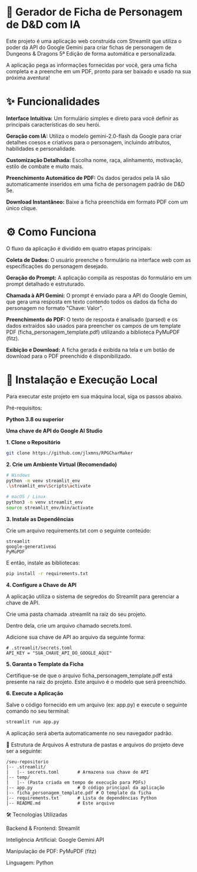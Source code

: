 # 🎲 Gerador de Ficha de Personagem de D&D com IA

Este projeto é uma aplicação web construída com Streamlit que utiliza o poder da API do Google Gemini para criar fichas de personagem de Dungeons & Dragons 5ª Edição de forma automática e personalizada.

A aplicação pega as informações fornecidas por você, gera uma ficha completa e a preenche em um PDF, pronto para ser baixado e usado na sua próxima aventura!

# ✨ Funcionalidades
**Interface Intuitiva:** Um formulário simples e direto para você definir as principais características do seu herói.

**Geração com IA:** Utiliza o modelo gemini-2.0-flash da Google para criar detalhes coesos e criativos para o personagem, incluindo atributos, habilidades e personalidade.

**Customização Detalhada:** Escolha nome, raça, alinhamento, motivação, estilo de combate e muito mais.

**Preenchimento Automático de PDF:** Os dados gerados pela IA são automaticamente inseridos em uma ficha de personagem padrão de D&amp;D 5e.

**Download Instantâneo:** Baixe a ficha preenchida em formato PDF com um único clique.

# ⚙️ Como Funciona

O fluxo da aplicação é dividido em quatro etapas principais:

**Coleta de Dados:** O usuário preenche o formulário na interface web com as especificações do personagem desejado.

**Geração do Prompt:** A aplicação compila as respostas do formulário em um prompt detalhado e estruturado.

**Chamada à API Gemini:** O prompt é enviado para a API do Google Gemini, que gera uma resposta em texto contendo todos os dados da ficha do personagem no formato "Chave: Valor".

**Preenchimento do PDF:** O texto de resposta é analisado (parsed) e os dados extraídos são usados para preencher os campos de um template PDF (ficha_personagem_template.pdf) utilizando a biblioteca PyMuPDF (fitz).

**Exibição e Download:** A ficha gerada é exibida na tela e um botão de download para o PDF preenchido é disponibilizado.

# 🚀 Instalação e Execução Local

Para executar este projeto em sua máquina local, siga os passos abaixo.

Pré-requisitos:

**Python 3.8 ou superior**

**Uma chave de API do Google AI Studio**

**1. Clone o Repositório**
   
```bash
git clone https://github.com/jlxmns/RPGCharMaker
```

**2. Crie um Ambiente Virtual (Recomendado)**
   
```bash
# Windows
python -m venv streamlit_env
.\streamlit_env\Scripts\activate

# macOS / Linux
python3 -m venv streamlit_env
source streamlit_env/bin/activate
```

**3. Instale as Dependências**

Crie um arquivo requirements.txt com o seguinte conteúdo:

```plaintext
streamlit
google-generativeai
PyMuPDF
```

E então, instale as bibliotecas:
```bash
pip install -r requirements.txt
```

**4. Configure a Chave de API**

A aplicação utiliza o sistema de segredos do Streamlit para gerenciar a chave de API.

Crie uma pasta chamada .streamlit na raiz do seu projeto.

Dentro dela, crie um arquivo chamado secrets.toml.

Adicione sua chave de API ao arquivo da seguinte forma:

```Ini, TOML
# .streamlit/secrets.toml
API_KEY = "SUA_CHAVE_API_DO_GOOGLE_AQUI"
```


**5. Garanta o Template da Ficha**
   
Certifique-se de que o arquivo ficha_personagem_template.pdf está presente na raiz do projeto. Este arquivo é o modelo que será preenchido.

**6. Execute a Aplicação**
   
Salve o código fornecido em um arquivo (ex: app.py) e execute o seguinte comando no seu terminal:

```bash
streamlit run app.py
```

A aplicação será aberta automaticamente no seu navegador padrão.

📂 Estrutura de Arquivos
A estrutura de pastas e arquivos do projeto deve ser a seguinte:
```
/seu-repositorio
|-- .streamlit/
|   |-- secrets.toml       # Armazena sua chave de API
|-- temp/
|   |-- (Pasta criada em tempo de execução para PDFs)
|-- app.py                 # O código principal da aplicação
|-- ficha_personagem_template.pdf # O template da ficha
|-- requirements.txt       # Lista de dependências Python
|-- README.md              # Este arquivo
```
🛠️ Tecnologias Utilizadas

Backend & Frontend: Streamlit

Inteligência Artificial: Google Gemini API

Manipulação de PDF: PyMuPDF (fitz)

Linguagem: Python
